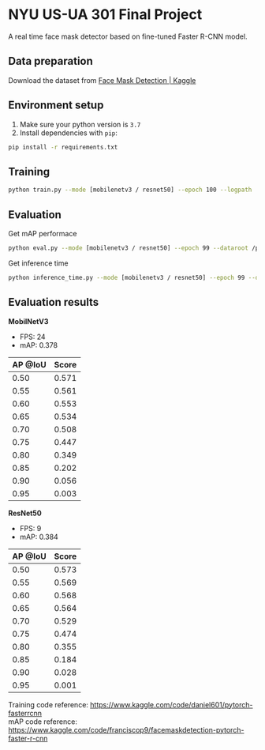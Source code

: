 # NYU US-UA 301 Final Project
A real time face mask detector based on fine-tuned Faster R-CNN model.  

## Data preparation  
Download the dataset from [Face Mask Detection | Kaggle](https://www.kaggle.com/datasets/andrewmvd/face-mask-detection)

## Environment setup
1. Make sure your python version is `3.7`  
2. Install dependencies with `pip`: 
```bash
pip install -r requirements.txt
```

## Training
```bash
python train.py --mode [mobilenetv3 / resnet50] --epoch 100 --logpath ./logs --dataroot /path/to/facemask/dataset
```

## Evaluation
Get mAP performace  
```bash
python eval.py --mode [mobilenetv3 / resnet50] --epoch 99 --dataroot /path/to/facemask/dataset
```

Get inference time
```bash
python inference_time.py --mode [mobilenetv3 / resnet50] --epoch 99 --dataroot /path/to/facemask/dataset
```

## Evaluation results
**MobilNetV3**  
- FPS: 24
- mAP: 0.378  

| AP @IoU | Score |
| ------- | ----- |
| 0.50    | 0.571 |
| 0.55    | 0.561 |
| 0.60    | 0.553 |
| 0.65    | 0.534 |
| 0.70    | 0.508 |
| 0.75    | 0.447 |
| 0.80    | 0.349 |
| 0.85    | 0.202 |
| 0.90    | 0.056 |
| 0.95    | 0.003 |

**ResNet50**  
- FPS: 9
- mAP: 0.384

| AP @IoU | Score |
| ------- | ----- |
| 0.50    | 0.573 |
| 0.55    | 0.569 |
| 0.60    | 0.568 |
| 0.65    | 0.564 |
| 0.70    | 0.529 |
| 0.75    | 0.474 |
| 0.80    | 0.355 |
| 0.85    | 0.184 |
| 0.90    | 0.028 |
| 0.95    | 0.001 |

Training code reference: https://www.kaggle.com/code/daniel601/pytorch-fasterrcnn  
mAP code reference: https://www.kaggle.com/code/franciscop9/facemaskdetection-pytorch-faster-r-cnn 
